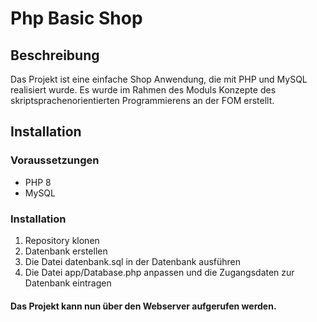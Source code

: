 # Php Basic Shop

## Beschreibung
Das Projekt ist eine einfache Shop Anwendung, die mit PHP und MySQL realisiert wurde. Es wurde im Rahmen des Moduls Konzepte des skriptsprachenorientierten Programmierens an der FOM erstellt.

## Installation

### Voraussetzungen
- PHP 8
- MySQL

### Installation
1. Repository klonen
2. Datenbank erstellen
3. Die Datei datenbank.sql in der Datenbank ausführen
4. Die Datei app/Database.php anpassen und die Zugangsdaten zur Datenbank eintragen

#### Das Projekt kann nun über den Webserver aufgerufen werden.